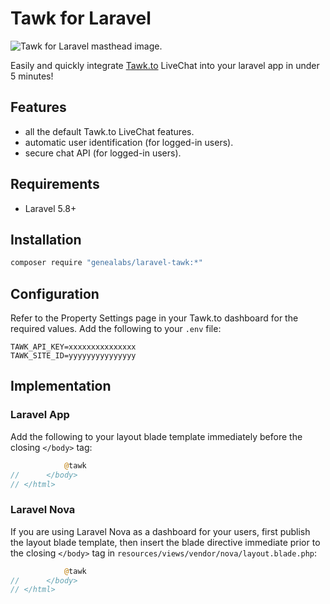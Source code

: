 # Tawk for Laravel

![Tawk for Laravel masthead image.](https://repository-images.githubusercontent.com/204191162/32612b80-f346-11e9-8bff-dca042a4ae5d)

Easily and quickly integrate [Tawk.to]() LiveChat into your laravel app in under
5 minutes!

## Features
- all the default Tawk.to LiveChat features.
- automatic user identification (for logged-in users).
- secure chat API (for logged-in users).

## Requirements
- Laravel 5.8+

## Installation
```sh
composer require "genealabs/laravel-tawk:*"
```

## Configuration
Refer to the Property Settings page in your Tawk.to dashboard for the required
values. Add the following to your `.env` file:
```
TAWK_API_KEY=xxxxxxxxxxxxxxx
TAWK_SITE_ID=yyyyyyyyyyyyyyy
```

## Implementation
### Laravel App
Add the following to your layout blade template immediately before the closing
`</body>` tag:
```php
            @tawk
//      </body>
// </html>
```

### Laravel Nova
If you are using Laravel Nova as a dashboard for your users, first publish the
layout blade template, then insert the blade directive immediate prior to the
closing `</body>` tag in `resources/views/vendor/nova/layout.blade.php`:
```php
            @tawk
//      </body>
// </html>
```
